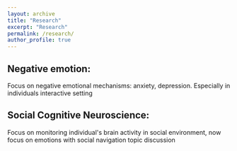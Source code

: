 ```yaml
---
layout: archive
title: "Research"
excerpt: "Research"
permalink: /research/
author_profile: true
---
```


## Negative emotion:
Focus on negative emotional mechanisms: anxiety, depression. Especially in individuals interactive setting
## Social Cognitive Neuroscience: 
Focus on monitoring individual's brain activity in social environment, now focus on emotions with social navigation topic discussion
<p></p>
